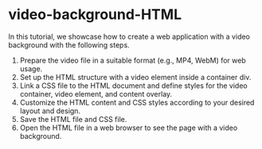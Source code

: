 # video-background-HTML

In this tutorial, we showcase how to create a web application with a video background with the following steps.

1. Prepare the video file in a suitable format (e.g., MP4, WebM) for web usage.
2. Set up the HTML structure with a video element inside a container div.
3. Link a CSS file to the HTML document and define styles for the video container, video element, and content overlay.
4. Customize the HTML content and CSS styles according to your desired layout and design.
5. Save the HTML file and CSS file.
6. Open the HTML file in a web browser to see the page with a video background.